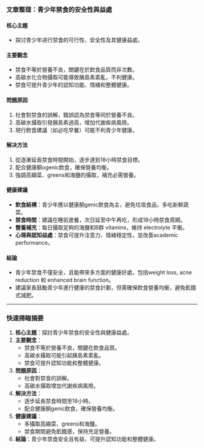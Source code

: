 ### 文章整理：青少年禁食的安全性與益處

#### 核心主題
- 探讨青少年进行禁食的可行性、安全性及其健康益處。

#### 主要觀念
- 禁食不等於營養不良，關鍵在於飲食品質而非次數。
- 高碳水化合物攝取可能導致胰島素紊亂，不利健康。
- 禁食可提升青少年的認知功能、情緒和整體健康。

#### 問題原因
1. 社會對禁食的誤解，錯誤認為禁食等同於營養不良。
2. 高碳水攝取引發胰島素過高，增加代謝疾病風險。
3. 現行飲食建議（如必吃早餐）可能不利青少年健康。

#### 解决方法
1. 從逐漸延長禁食時間開始，逐步達到18小時禁食目標。
2. 配合健康酮ogenic飲食，確保營養均衡。
3. 強調高纈菜、greens和海鹽的攝取，補充必需營養。

#### 健康建議
- **飲食結構**：青少年應以健康酮genic飲食為主，避免垃圾食品，多吃新鮮蔬菜。
- **禁食時間**：建議在睡前進餐，次日延至中午再吃，形成18小時禁食周期。
- **營養補充**：每日攝取足夠的海鹽和B群 vitamins，維持 electrolyte 平衡。
- **心理與認知益處**：禁食可提升注意力、情緒穩定性，並改善academic performance。

#### 結論
- 青少年禁食不僅安全，且能帶來多方面的健康好處，包括weight loss, acne reduction 和 enhanced brain function。
- 建議家長鼓勵青少年進行健康的禁食計劃，但需確保飲食營養均衡，避免飢餓式減肥。

---

### 快速掃瞄摘要
1. **核心主題**：探討青少年禁食的安全性與健康益處。
2. **主要觀念**：
   - 禁食不等於營養不良，關鍵在飲食品質。
   - 高碳水攝取可能引起胰島素紊亂。
   - 禁食可提升認知功能和整體健康。
3. **問題原因**：
   - 社會對禁食的誤解。
   - 高碳水攝取增加代謝疾病風險。
4. **解決方法**：
   - 逐步延長禁食時間至18小時。
   - 配合健康酮genic飲食，確保營養均衡。
5. **健康建議**：
   - 多攝取高纈菜、greens和海鹽。
   - 禁食期間避免飢餓感，保持充足營養。
6. **結論**：青少年禁食安全且有益，可提升認知功能和整體健康。